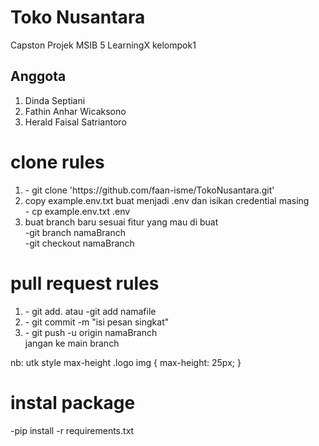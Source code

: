 # Toko Nusantara
Capston Projek MSIB 5 LearningX kelompok1
<h2>Anggota</h2>
<ol>
  <li>Dinda Septiani</li>
  <li>Fathin Anhar Wicaksono</li>
  <li>Herald Faisal Satriantoro</li>
</ol>

# clone rules
<ol>
  <li>- git clone 'https://github.com/faan-isme/TokoNusantara.git'</li>
  <li>copy example.env.txt buat menjadi .env dan isikan credential masing<br> - cp example.env.txt .env</li>
  <li>buat branch baru sesuai fitur yang mau di buat<br>-git branch namaBranch<br>-git checkout namaBranch</li>
</ol>

# pull request rules
<ol>
  <li>- git add. atau -git add namafile</li>
  <li>- git commit -m "isi pesan singkat"</li>
  <li>- git push -u origin namaBranch <br>jangan ke main branch</li>
</ol>

nb:
utk style max-height
.logo img {
max-height: 25px;
}

# instal package
-pip install -r requirements.txt
